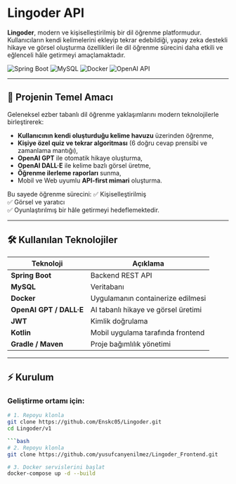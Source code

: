 # Lingoder API

**Lingoder**, modern ve kişiselleştirilmiş bir dil öğrenme platformudur.  
Kullanıcıların kendi kelimelerini ekleyip tekrar edebildiği, yapay zeka destekli hikaye ve görsel oluşturma özellikleri ile dil öğrenme sürecini daha etkili ve eğlenceli hâle getirmeyi amaçlamaktadır.

![Spring Boot](https://img.shields.io/badge/Spring_Boot-3.2.0-green)
![MySQL](https://img.shields.io/badge/MySQL-8.0-blue)
![Docker](https://img.shields.io/badge/Docker-✓-informational)
![OpenAI API](https://img.shields.io/badge/OpenAI-API-blueviolet)

---

## 🚀 Projenin Temel Amacı

Geleneksel ezber tabanlı dil öğrenme yaklaşımlarını modern teknolojilerle birleştirerek:
- **Kullanıcının kendi oluşturduğu kelime havuzu** üzerinden öğrenme,
- **Kişiye özel quiz ve tekrar algoritması** (6 doğru cevap prensibi ve zamanlama mantığı),
- **OpenAI GPT** ile otomatik hikaye oluşturma,
- **OpenAI DALL·E** ile kelime bazlı görsel üretme,
- **Öğrenme ilerleme raporları** sunma,
- Mobil ve Web uyumlu **API-first mimari** oluşturma.

Bu sayede öğrenme sürecini:
✅ Kişiselleştirilmiş  
✅ Görsel ve yaratıcı  
✅ Oyunlaştırılmış bir hâle getirmeyi hedeflemektedir.

---

## 🛠️ Kullanılan Teknolojiler

| Teknoloji              | Açıklama                           |
|------------------------|-----------------------------------|
| **Spring Boot**        | Backend REST API                   |
| **MySQL**              | Veritabanı                         |
| **Docker**             | Uygulamanın containerize edilmesi  |
| **OpenAI GPT / DALL·E**| AI tabanlı hikaye ve görsel üretimi |
| **JWT**                | Kimlik doğrulama                   |
| **Kotlin**             | Mobil uygulama tarafında frontend  |
| **Gradle / Maven**     | Proje bağımlılık yönetimi          |

---

## ⚡ Kurulum

### Geliştirme ortamı için:

```bash
# 1. Repoyu klonla
git clone https://github.com/Enskc05/Lingoder.git
cd Lingoder/v1

```bash
# 2. Repoyu klonla
git clone https://github.com/yusufcanyenilmez/Lingoder_Frontend.git

# 3. Docker servislerini başlat
docker-compose up -d --build
